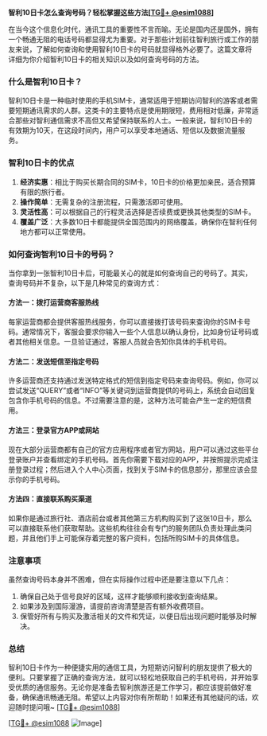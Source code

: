 **智利10日卡怎么查询号码？轻松掌握这些方法[[TG💪+ @esim1088](https://t.me/s/esim1088)]**

在当今这个信息化时代，通讯工具的重要性不言而喻。无论是国内还是国外，拥有一个畅通无阻的电话号码都显得尤为重要。对于那些计划前往智利旅行或工作的朋友来说，了解如何查询和使用智利10日卡的号码就显得格外必要了。这篇文章将详细为你介绍智利10日卡的相关知识以及如何查询号码的方法。

### 什么是智利10日卡？

智利10日卡是一种临时使用的手机SIM卡，通常适用于短期访问智利的游客或者需要短期通讯需求的人群。这类卡的主要特点是使用期限短，费用相对低廉，非常适合那些对智利通信需求不高但又希望保持联系的人士。一般来说，智利10日卡的有效期为10天，在这段时间内，用户可以享受本地通话、短信以及数据流量服务。

### 智利10日卡的优点

1. **经济实惠**：相比于购买长期合同的SIM卡，10日卡的价格更加亲民，适合预算有限的旅行者。
2. **操作简单**：无需复杂的注册流程，只需激活即可使用。
3. **灵活性高**：可以根据自己的行程灵活选择是否续费或更换其他类型的SIM卡。
4. **覆盖广泛**：大多数10日卡都能提供全国范围内的网络覆盖，确保你在智利任何地方都可以正常使用。

### 如何查询智利10日卡的号码？

当你拿到一张智利10日卡后，可能最关心的就是如何查询自己的号码了。其实，查询号码并不复杂，以下是几种常见的查询方式：

#### 方法一：拨打运营商客服热线

每家运营商都会提供客服热线服务，你可以直接拨打该号码来查询你的SIM卡号码。通常情况下，客服会要求你输入一些个人信息以确认身份，比如身份证号码或者其他相关信息。一旦验证通过，客服人员就会告知你具体的手机号码。

#### 方法二：发送短信至指定号码

许多运营商还支持通过发送特定格式的短信到指定号码来查询号码。例如，你可以尝试发送“QUERY”或者“INFO”等关键词到运营商提供的号码上，系统会自动回复包含你手机号码的信息。不过需要注意的是，这种方法可能会产生一定的短信费用。

#### 方法三：登录官方APP或网站

现在大部分运营商都有自己的官方应用程序或者官方网站，用户可以通过这些平台登录账户并查看绑定的手机号码。首先你需要下载对应的APP，并按照提示完成注册登录过程；然后进入个人中心页面，找到关于SIM卡的信息部分，那里应该会显示你的手机号码。

#### 方法四：直接联系购买渠道

如果你是通过旅行社、酒店前台或者其他第三方机构购买到了这张10日卡，那么可以直接联系他们获取帮助。这些机构往往会有专门的服务团队负责处理此类问题，并且他们手上可能保存着完整的客户资料，包括所购SIM卡的具体信息。

### 注意事项

虽然查询号码本身并不困难，但在实际操作过程中还是要注意以下几点：

1. 确保自己处于信号良好的区域，这样才能够顺利接收到查询结果。
2. 如果涉及到国际漫游，请提前咨询清楚是否有额外收费项目。
3. 保管好所有与购买及激活相关的文件和凭证，以便日后出现问题时能够及时解决。

### 总结

智利10日卡作为一种便捷实用的通信工具，为短期访问智利的朋友提供了极大的便利。只要掌握了正确的查询方法，就可以轻松地获取自己的手机号码，并开始享受优质的通信服务。无论你是准备去智利旅游还是工作学习，都应该提前做好准备，确保通讯畅通无阻。希望以上内容对你有所帮助！如果还有其他疑问的话，欢迎随时提问哦~ [[TG💪+ @esim1088](https://t.me/s/esim1088)]

[[TG💪+ @esim1088](https://t.me/s/esim1088) ![Image](https://i.postimg.cc/4NQfJmqS/Snipaste-2025-05-13-00-14-12.png)]